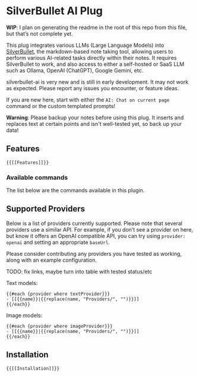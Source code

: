 # SilverBullet AI Plug

**WIP**: I plan on generating the readme in the root of this repo from this file, but that’s not complete yet.

This plug integrates various LLMs (Large Language Models) into [SilverBullet](https://silverbullet.md/), the markdown-based note taking tool, allowing users to perform various AI-related tasks directly within their notes. It requires SilverBullet to work, and also access to either a self-hosted or SaaS LLM such as Ollama, OpenAI (ChatGPT), Google Gemini, etc.

silverbullet-ai is very new and is still in early development.  It may not work as expected.  Please report any issues you encounter, or feature ideas.

If you are new here, start with either the `AI: Chat on current page` command or the custom templated prompts!

**Warning**: Please backup your notes before using this plug.  It inserts and replaces text at certain points and isn't well-tested yet, so back up your data!

## Features

```template
{{[[Features]]}}
```


### Available commands

The list below are the commands available in this plugin.

<!-- start-commands-and-functions -->
<!-- end-commands-and-functions -->

## Supported Providers

Below is a list of providers currently supported.  Please note that several providers use a similar API.  For example, if you don’t see a provider on here, but know it offers an OpenAI compatible API, you can try using `provider: openai` and setting an appropriate `baseUrl`.

Please consider contributing any providers you have tested as working, along with an example configuration.

TODO: fix links, maybe turn into table with tested status/etc

Text models:
```template
{{#each {provider where textProvider}}}
- [[{{name}}|{{replace(name, "Providers/", "")}}]]
{{/each}}
```

Image models:
```template
{{#each {provider where imageProvider}}}
- [[{{name}}|{{replace(name, "Providers/", "")}}]]
{{/each}}
```

## Installation

```template
{{[[Installation]]}}
```